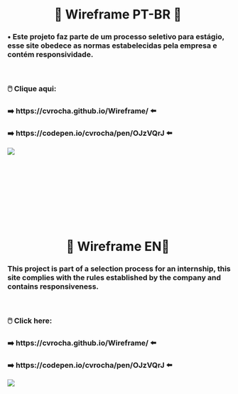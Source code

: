 <h1 align="center">📑&nbsp;Wireframe PT-BR 📑&nbsp;</h1>
<p align="left">  </p>

<h3>• Este projeto faz parte de um processo seletivo para estágio, esse site obedece as normas estabelecidas pela empresa e contém responsividade.</h3><br>
<h3>🖱️&nbsp;Clique aqui:</h3>
<h3>➡️&nbsp;https://cvrocha.github.io/Wireframe/ ⬅️&nbsp;</h3>

<h3>➡️&nbsp;https://codepen.io/cvrocha/pen/OJzVQrJ ⬅️&nbsp;</h3>

<img src="https://user-images.githubusercontent.com/62439381/158426420-94f6d81f-08ff-47d4-83d1-4ff1fbfcb31d.jpeg">

<br><br><br><br><br><br><br><br>

<h1 align="center">📑&nbsp;Wireframe EN📑&nbsp;</h1>
<p align="left">  </p>

<h3>This project is part of a selection process for an internship, this site complies with the rules established by the company and contains responsiveness.</h3><br>
<h3>🖱️&nbsp;Click here:</h3>
<h3>➡️&nbsp;https://cvrocha.github.io/Wireframe/ ⬅️&nbsp;</h3>

<h3>➡️&nbsp;https://codepen.io/cvrocha/pen/OJzVQrJ ⬅️&nbsp;</h3>

<img src="https://user-images.githubusercontent.com/62439381/158426420-94f6d81f-08ff-47d4-83d1-4ff1fbfcb31d.jpeg">
